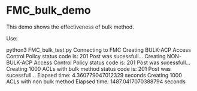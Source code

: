 # FMC_bulk_demo

This demo shows the effectiveness of bulk method. 

<style>
  .markdown-body table td {
    font-size: 12px !important;
  }
</style>

Use:

python3 FMC_bulk_test.py 
Connecting to FMC
Creating BULK-ACP Access Control Policy 
status code is: 201
Post was sucessfull...
Creating NON-BULK-ACP Access Control Policy 
status code is: 201
Post was sucessfull...
Creating 1000 ACLs with bulk method
status code is: 201
Post was sucessfull...
Elapsed time:  4.360779047012329  seconds
Creating 1000 ACLs with non bulk method
Elapsed time: 1487.0417070388794  seconds
